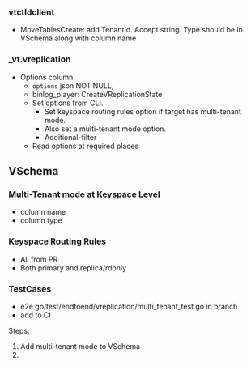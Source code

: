 
### vtctldclient

* MoveTablesCreate: add TenantId. Accept string. Type should be in VSchema along with column name

### _vt.vreplication 
* Options column
  * `options` json NOT NULL,
  * binlog_player: CreateVReplicationState
  * Set options from CLI. 
    * Set keyspace routing rules option if target has multi-tenant mode. 
    * Also set a multi-tenant mode option. 
    * Additional-filter
  * Read options at required places
  

## VSchema
### Multi-Tenant mode at Keyspace Level
* column name
* column type

### Keyspace Routing Rules
* All from PR
* Both primary and replica/rdonly

### TestCases

* e2e
  go/test/endtoend/vreplication/multi_tenant_test.go in branch
* add to CI


Steps:
1. Add multi-tenant mode to VSchema
2. 